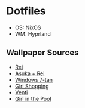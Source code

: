 # Dotfiles
* OS: NixOS
* WM: Hyprland

## Wallpaper Sources
* [Rei](https://wall.alphacoders.com/big.php?i=1264398)
* [Asuka + Rei](https://wall.alphacoders.com/big.php?i=1203841)
* [Windows 7-tan](https://wall.alphacoders.com/big.php?i=150947)
* [Girl Shopping](https://wall.alphacoders.com/big.php?i=797920)
* [Venti](https://wall.alphacoders.com/big.php?i=1129597)
* [Girl in the Pool](https://www.pixiv.net/en/artworks/81691339)
